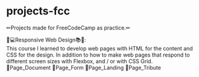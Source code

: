 # projects-fcc
✏Projects made for FreeCodeCamp as practice.✏

📱💻Responsive Web Design📚🎨:
<br>
This course I learned to develop web pages with HTML for the content and CSS for the design. In addition to how to make web pages that respond to different screen sizes with Flexbox, and / or with CSS Grid.
<br>
📌Page_Document
📌Page_Form
📌Page_Landing
📌Page_Tribute
